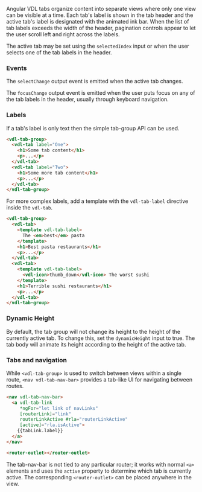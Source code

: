 Angular VDL tabs organize content into separate views where only one view can be
visible at a time. Each tab's label is shown in the tab header and the active
tab's label is designated with the animated ink bar. When the list of tab labels exceeds the width
of the header, pagination controls appear to let the user scroll left and right across the labels.

The active tab may be set using the `selectedIndex` input or when the user selects one of the
tab labels in the header.

<!-- example(tabs-overview) -->

### Events

The `selectChange` output event is emitted when the active tab changes.  

The `focusChange` output event is emitted when the user puts focus on any of the tab labels in
the header, usually through keyboard navigation. 

### Labels

If a tab's label is only text then the simple tab-group API can be used.

```html
<vdl-tab-group>
  <vdl-tab label="One">
    <h1>Some tab content</h1>
    <p>...</p>
  </vdl-tab>
  <vdl-tab label="Two">
    <h1>Some more tab content</h1>
    <p>...</p>
  </vdl-tab>
</vdl-tab-group>
```

For more complex labels, add a template with the `vdl-tab-label` directive inside the `vdl-tab`.

```html
<vdl-tab-group>
  <vdl-tab>
    <template vdl-tab-label>
      The <em>best</em> pasta
    </template>
    <h1>Best pasta restaurants</h1>
    <p>...</p>
  </vdl-tab>
  <vdl-tab>
    <template vdl-tab-label>
      <vdl-icon>thumb_down</vdl-icon> The worst sushi
    </template>
    <h1>Terrible sushi restaurants</h1>
    <p>...</p>
  </vdl-tab>
</vdl-tab-group>
```

### Dynamic Height

By default, the tab group will not change its height to the height of the currently active tab. To
change this, set the `dynamicHeight` input to true. The tab body will animate its height according
 to the height of the active tab.
 
### Tabs and navigation
While `<vdl-tab-group>` is used to switch between views within a single route, `<nav vdl-tab-nav-bar>`
provides a tab-like UI for navigating between routes.
```html
<nav vdl-tab-nav-bar>
  <a vdl-tab-link
     *ngFor="let link of navLinks"
     [routerLink]="link"
     routerLinkActive #rla="routerLinkActive"
     [active]="rla.isActive">
    {{tabLink.label}}
  </a>
</nav>

<router-outlet></router-outlet>
```

The tab-nav-bar is not tied to any particular router; it works with normal `<a>` elements and uses
the `active` property to determine which tab is currently active. The corresponding 
`<router-outlet>` can be placed anywhere in the view. 
